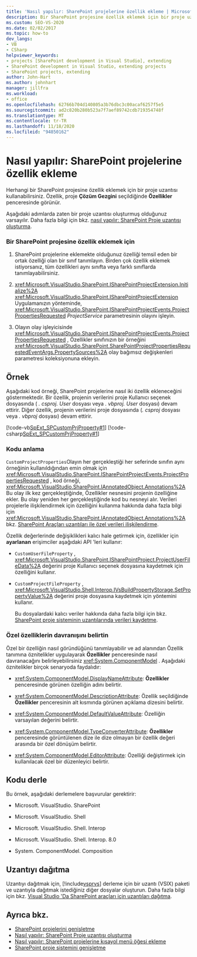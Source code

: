 ```yaml
---
title: 'Nasıl yapılır: SharePoint projelerine özellik ekleme | Microsoft Docs'
description: Bir SharePoint projesine özellik eklemek için bir proje uzantısı kullanın. Çözüm Gezgini içinde projeyi seçtiğinizde bir özellik Özellikler penceresi görüntülenir.
ms.custom: SEO-VS-2020
ms.date: 02/02/2017
ms.topic: how-to
dev_langs:
- VB
- CSharp
helpviewer_keywords:
- projects [SharePoint development in Visual Studio], extending
- SharePoint development in Visual Studio, extending projects
- SharePoint projects, extending
author: John-Hart
ms.author: johnhart
manager: jillfra
ms.workload:
- office
ms.openlocfilehash: 62766b704d140805a3b76dbc3c00acaf6257f5e5
ms.sourcegitcommit: ad2c820b280b523a7f7aef89742cdb719354748f
ms.translationtype: MT
ms.contentlocale: tr-TR
ms.lasthandoff: 11/18/2020
ms.locfileid: "94850162"
---
```

# <a name="how-to-add-a-property-to-sharepoint-projects"></a>Nasıl yapılır: SharePoint projelerine özellik ekleme
  Herhangi bir SharePoint projesine özellik eklemek için bir proje uzantısı kullanabilirsiniz. Özellik, proje **Çözüm Gezgini** seçildiğinde **Özellikler** penceresinde görünür.

 Aşağıdaki adımlarda zaten bir proje uzantısı oluşturmuş olduğunuz varsayılır. Daha fazla bilgi için bkz. [nasıl yapılır: SharePoint Proje uzantısı oluşturma](../sharepoint/how-to-create-a-sharepoint-project-extension.md).

### <a name="to-add-a-property-to-a-sharepoint-project"></a>Bir SharePoint projesine özellik eklemek için

1. SharePoint projelerine eklemekte olduğunuz özelliği temsil eden bir ortak özelliği olan bir sınıf tanımlayın. Birden çok özellik eklemek istiyorsanız, tüm özellikleri aynı sınıfta veya farklı sınıflarda tanımlayabilirsiniz.

2. <xref:Microsoft.VisualStudio.SharePoint.ISharePointProjectExtension.Initialize%2A> <xref:Microsoft.VisualStudio.SharePoint.ISharePointProjectExtension> Uygulamanızın yönteminde, <xref:Microsoft.VisualStudio.SharePoint.ISharePointProjectEvents.ProjectPropertiesRequested> *ProjectService* parametresinin olayını işleyin.

3. Olayın olay işleyicisinde <xref:Microsoft.VisualStudio.SharePoint.ISharePointProjectEvents.ProjectPropertiesRequested> , Özellikler sınıfınızın bir örneğini <xref:Microsoft.VisualStudio.SharePoint.SharePointProjectPropertiesRequestedEventArgs.PropertySources%2A> olay bağımsız değişkenleri parametresi koleksiyonuna ekleyin.

## <a name="example"></a>Örnek
 Aşağıdaki kod örneği, SharePoint projelerine nasıl iki özellik ekleneceğini göstermektedir. Bir özellik, projenin verilerini proje Kullanıcı seçenek dosyasında ( *. csproj. User* dosyası veya *. vbproj. User* dosyası) devam ettirir. Diğer özellik, projenin verilerini proje dosyasında (*. csproj* dosyası veya *. vbproj* dosyası) devam ettirir.

 [!code-vb[SpExt_SPCustomPrjProperty#1](../sharepoint/codesnippet/VisualBasic/customspproperty/customproperty.vb#1)]
 [!code-csharp[SpExt_SPCustomPrjProperty#1](../sharepoint/codesnippet/CSharp/customspproperty/customproperty.cs#1)]

### <a name="understand-the-code"></a>Kodu anlama
 `CustomProjectProperties`Olayın her gerçekleştiği her seferinde sınıfın aynı örneğinin kullanıldığından emin olmak için <xref:Microsoft.VisualStudio.SharePoint.ISharePointProjectEvents.ProjectPropertiesRequested> , kod örneği, <xref:Microsoft.VisualStudio.SharePoint.IAnnotatedObject.Annotations%2A> Bu olay ilk kez gerçekleştiğinde, Özellikler nesnesini projenin özelliğine ekler. Bu olay yeniden her gerçekleştiğinde kod bu nesneyi alır. Verileri projelerle ilişkilendirmek için özelliğini kullanma hakkında daha fazla bilgi için <xref:Microsoft.VisualStudio.SharePoint.IAnnotatedObject.Annotations%2A> bkz. [SharePoint Araçları uzantıları ile özel verileri ilişkilendirme](../sharepoint/associating-custom-data-with-sharepoint-tools-extensions.md).

 Özellik değerlerinde değişiklikleri kalıcı hale getirmek için, özellikler için **ayarlanan** erişimciler aşağıdaki API 'leri kullanır:

- `CustomUserFileProperty` , <xref:Microsoft.VisualStudio.SharePoint.ISharePointProject.ProjectUserFileData%2A> değerini proje Kullanıcı seçenek dosyasına kaydetmek için özelliğini kullanır.

- `CustomProjectFileProperty` , <xref:Microsoft.VisualStudio.Shell.Interop.IVsBuildPropertyStorage.SetPropertyValue%2A> değerini proje dosyasına kaydetmek için yöntemini kullanır.

  Bu dosyalardaki kalıcı veriler hakkında daha fazla bilgi için bkz. [SharePoint proje sisteminin uzantılarında verileri kaydetme](../sharepoint/saving-data-in-extensions-of-the-sharepoint-project-system.md).

### <a name="specify-the-behavior-of-custom-properties"></a>Özel özelliklerin davranışını belirtin
 Özel bir özelliğin nasıl göründüğünü tanımlayabilir ve ad alanından Özellik tanımına öznitelikler uygulayarak **Özellikler** penceresinde nasıl davranacağını belirleyebilirsiniz <xref:System.ComponentModel> . Aşağıdaki öznitelikler birçok senaryoda faydalıdır:

- <xref:System.ComponentModel.DisplayNameAttribute>: **Özellikler** penceresinde görünen özelliğin adını belirtir.

- <xref:System.ComponentModel.DescriptionAttribute>: Özellik seçildiğinde **Özellikler** penceresinin alt kısmında görünen açıklama dizesini belirtir.

- <xref:System.ComponentModel.DefaultValueAttribute>: Özelliğin varsayılan değerini belirtir.

- <xref:System.ComponentModel.TypeConverterAttribute>: **Özellikler** penceresinde görüntülenen dize ile dize olmayan bir özellik değeri arasında bir özel dönüşüm belirtir.

- <xref:System.ComponentModel.EditorAttribute>: Özelliği değiştirmek için kullanılacak özel bir düzenleyici belirtir.

## <a name="compile-the-code"></a>Kodu derle
 Bu örnek, aşağıdaki derlemelere başvurular gerektirir:

- Microsoft. VisualStudio. SharePoint

- Microsoft. VisualStudio. Shell

- Microsoft. VisualStudio. Shell. Interop

- Microsoft. VisualStudio. Shell. Interop. 8.0

- System. ComponentModel. Composition

## <a name="deploy-the-extension"></a>Uzantıyı dağıtma
 Uzantıyı dağıtmak için, [!include[vsprvs](../sharepoint/includes/vsprvs-md.md)] derleme için bir uzantı (VSIX) paketi ve uzantıyla dağıtmak istediğiniz diğer dosyalar oluşturun. Daha fazla bilgi için bkz. [Visual Studio 'Da SharePoint araçları için uzantıları dağıtma](../sharepoint/deploying-extensions-for-the-sharepoint-tools-in-visual-studio.md).

## <a name="see-also"></a>Ayrıca bkz.
- [SharePoint projelerini genişletme](../sharepoint/extending-sharepoint-projects.md)
- [Nasıl yapılır: SharePoint Proje uzantısı oluşturma](../sharepoint/how-to-create-a-sharepoint-project-extension.md)
- [Nasıl yapılır: SharePoint projelerine kısayol menü öğesi ekleme](../sharepoint/how-to-add-a-shortcut-menu-item-to-sharepoint-projects.md)
- [SharePoint proje sistemini genişletme](../sharepoint/extending-the-sharepoint-project-system.md)
